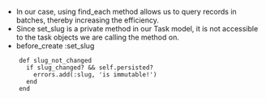 - In our case, using find_each method allows us to query records in batches,
  thereby increasing the efficiency.
- Since set_slug is a private method in our Task model, it is not accessible to
  the task objects we are calling the method on.
- before_create :set_slug

```
    def slug_not_changed
      if slug_changed? && self.persisted?
        errors.add(:slug, 'is immutable!')
      end
    end
```
